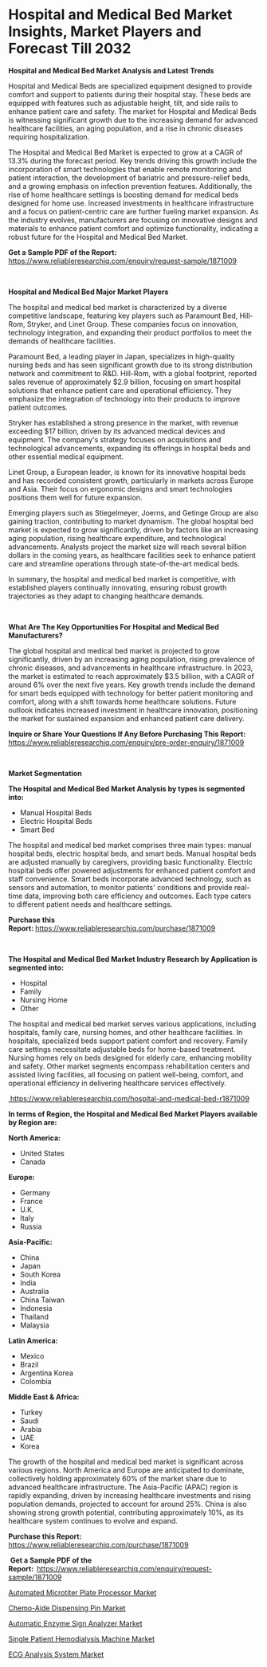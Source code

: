 <p><h1>Hospital and Medical Bed Market Insights, Market Players and Forecast Till 2032</h1></p><p><strong>Hospital and Medical Bed Market Analysis and Latest Trends</strong></p>
<p><p>Hospital and Medical Beds are specialized equipment designed to provide comfort and support to patients during their hospital stay. These beds are equipped with features such as adjustable height, tilt, and side rails to enhance patient care and safety. The market for Hospital and Medical Beds is witnessing significant growth due to the increasing demand for advanced healthcare facilities, an aging population, and a rise in chronic diseases requiring hospitalization.</p><p>The Hospital and Medical Bed Market is expected to grow at a CAGR of 13.3% during the forecast period. Key trends driving this growth include the incorporation of smart technologies that enable remote monitoring and patient interaction, the development of bariatric and pressure-relief beds, and a growing emphasis on infection prevention features. Additionally, the rise of home healthcare settings is boosting demand for medical beds designed for home use. Increased investments in healthcare infrastructure and a focus on patient-centric care are further fueling market expansion. As the industry evolves, manufacturers are focusing on innovative designs and materials to enhance patient comfort and optimize functionality, indicating a robust future for the Hospital and Medical Bed Market.</p></p>
<p><strong>Get a Sample PDF of the Report:&nbsp;</strong> <a href="https://www.reliableresearchiq.com/enquiry/request-sample/1871009?utm_campaign=104&utm_medium=2&utm_source=Github&utm_content=ia&utm_term=05032025&utm_id=hospital-and-medical-bed">https://www.reliableresearchiq.com/enquiry/request-sample/1871009</a></p>
<p>&nbsp;</p>
<p><strong>Hospital and Medical Bed Major Market Players</strong></p>
<p><p>The hospital and medical bed market is characterized by a diverse competitive landscape, featuring key players such as Paramount Bed, Hill-Rom, Stryker, and Linet Group. These companies focus on innovation, technology integration, and expanding their product portfolios to meet the demands of healthcare facilities.</p><p>Paramount Bed, a leading player in Japan, specializes in high-quality nursing beds and has seen significant growth due to its strong distribution network and commitment to R&D. Hill-Rom, with a global footprint, reported sales revenue of approximately $2.9 billion, focusing on smart hospital solutions that enhance patient care and operational efficiency. They emphasize the integration of technology into their products to improve patient outcomes.</p><p>Stryker has established a strong presence in the market, with revenue exceeding $17 billion, driven by its advanced medical devices and equipment. The company's strategy focuses on acquisitions and technological advancements, expanding its offerings in hospital beds and other essential medical equipment.</p><p>Linet Group, a European leader, is known for its innovative hospital beds and has recorded consistent growth, particularly in markets across Europe and Asia. Their focus on ergonomic designs and smart technologies positions them well for future expansion.</p><p>Emerging players such as Stiegelmeyer, Joerns, and Getinge Group are also gaining traction, contributing to market dynamism. The global hospital bed market is expected to grow significantly, driven by factors like an increasing aging population, rising healthcare expenditure, and technological advancements. Analysts project the market size will reach several billion dollars in the coming years, as healthcare facilities seek to enhance patient care and streamline operations through state-of-the-art medical beds.</p><p>In summary, the hospital and medical bed market is competitive, with established players continually innovating, ensuring robust growth trajectories as they adapt to changing healthcare demands.</p></p>
<p>&nbsp;</p>
<p><strong>What Are The Key Opportunities For Hospital and Medical Bed Manufacturers?</strong></p>
<p><p>The global hospital and medical bed market is projected to grow significantly, driven by an increasing aging population, rising prevalence of chronic diseases, and advancements in healthcare infrastructure. In 2023, the market is estimated to reach approximately $3.5 billion, with a CAGR of around 6% over the next five years. Key growth trends include the demand for smart beds equipped with technology for better patient monitoring and comfort, along with a shift towards home healthcare solutions. Future outlook indicates increased investment in healthcare innovation, positioning the market for sustained expansion and enhanced patient care delivery.</p></p>
<p><strong>Inquire or Share Your Questions If Any Before Purchasing This Report:</strong> <a href="https://www.reliableresearchiq.com/enquiry/pre-order-enquiry/1871009?utm_campaign=104&utm_medium=2&utm_source=Github&utm_content=ia&utm_term=05032025&utm_id=hospital-and-medical-bed">https://www.reliableresearchiq.com/enquiry/pre-order-enquiry/1871009</a></p>
<p>&nbsp;</p>
<p><strong>Market Segmentation</strong></p>
<p><strong>The Hospital and Medical Bed Market Analysis by types is segmented into:</strong></p>
<p><ul><li>Manual Hospital Beds</li><li>Electric Hospital Beds</li><li>Smart Bed</li></ul></p>
<p><p>The hospital and medical bed market comprises three main types: manual hospital beds, electric hospital beds, and smart beds. Manual hospital beds are adjusted manually by caregivers, providing basic functionality. Electric hospital beds offer powered adjustments for enhanced patient comfort and staff convenience. Smart beds incorporate advanced technology, such as sensors and automation, to monitor patients' conditions and provide real-time data, improving both care efficiency and outcomes. Each type caters to different patient needs and healthcare settings.</p></p>
<p><strong>Purchase this Report:&nbsp;</strong><a href="https://www.reliableresearchiq.com/purchase/1871009?utm_campaign=104&utm_medium=2&utm_source=Github&utm_content=ia&utm_term=05032025&utm_id=hospital-and-medical-bed">https://www.reliableresearchiq.com/purchase/1871009</a></p>
<p>&nbsp;</p>
<p><strong>The Hospital and Medical Bed Market Industry Research by Application is segmented into:</strong></p>
<p><ul><li>Hospital</li><li>Family</li><li>Nursing Home</li><li>Other</li></ul></p>
<p><p>The hospital and medical bed market serves various applications, including hospitals, family care, nursing homes, and other healthcare facilities. In hospitals, specialized beds support patient comfort and recovery. Family care settings necessitate adjustable beds for home-based treatment. Nursing homes rely on beds designed for elderly care, enhancing mobility and safety. Other market segments encompass rehabilitation centers and assisted living facilities, all focusing on patient well-being, comfort, and operational efficiency in delivering healthcare services effectively.</p></p>
<p><a href="https://www.reliableresearchiq.com/hospital-and-medical-bed-r1871009?utm_campaign=104&utm_medium=2&utm_source=Github&utm_content=ia&utm_term=05032025&utm_id=hospital-and-medical-bed">&nbsp;https://www.reliableresearchiq.com/hospital-and-medical-bed-r1871009</a></p>
<p><strong>In terms of Region, the Hospital and Medical Bed Market Players available by Region are:</strong></p>
<p>
    <p> <strong> North America: </strong>
        <ul>
            <li>United States</li>
            <li>Canada</li>
        </ul>
        </p> 
    <p> <strong> Europe: </strong>
        <ul>
            <li>Germany</li>
            <li>France</li>
            <li>U.K.</li>
            <li>Italy</li>
            <li>Russia</li>
        </ul>
        </p> 
    <p> <strong> Asia-Pacific: </strong>
        <ul>
            <li>China</li>
            <li>Japan</li>
            <li>South Korea</li>
            <li>India</li>
            <li>Australia</li>
            <li>China Taiwan</li>
            <li>Indonesia</li>
            <li>Thailand</li>
            <li>Malaysia</li>
        </ul>
        </p> 
    <p> <strong> Latin America: </strong>
        <ul>
            <li>Mexico</li>
            <li>Brazil</li>
            <li>Argentina Korea</li>
            <li>Colombia</li>
        </ul>
        </p> 
    <p> <strong> Middle East & Africa: </strong>
        <ul>
            <li>Turkey</li>
            <li>Saudi</li>
            <li>Arabia</li>
            <li>UAE</li>
            <li>Korea</li>
        </ul>
    </p>
    </p>
<p><p>The growth of the hospital and medical bed market is significant across various regions. North America and Europe are anticipated to dominate, collectively holding approximately 60% of the market share due to advanced healthcare infrastructure. The Asia-Pacific (APAC) region is rapidly expanding, driven by increasing healthcare investments and rising population demands, projected to account for around 25%. China is also showing strong growth potential, contributing approximately 10%, as its healthcare system continues to evolve and expand.</p></p>
<p><strong>Purchase this Report: </strong><a href="https://www.reliableresearchiq.com/purchase/1871009?utm_campaign=104&utm_medium=2&utm_source=Github&utm_content=ia&utm_term=05032025&utm_id=hospital-and-medical-bed">https://www.reliableresearchiq.com/purchase/1871009</a></p>
<p>&nbsp;<strong>Get a Sample PDF of the Report:&nbsp;&nbsp;</strong><a href="https://www.reliableresearchiq.com/enquiry/request-sample/1871009?utm_campaign=104&utm_medium=2&utm_source=Github&utm_content=ia&utm_term=05032025&utm_id=hospital-and-medical-bed">https://www.reliableresearchiq.com/enquiry/request-sample/1871009</a></p>
<p><strong></strong></p>
<p><p><a href="https://github.com/zeyddaddo4/Market-Research-Report-List-1/blob/main/automated-microtiter-plate-processor-market.md?utm_campaign=104&utm_medium=2&utm_source=Github&utm_content=ia&utm_term=05032025&utm_id=hospital-and-medical-bed">Automated Microtiter Plate Processor Market</a></p><p><a href="https://github.com/siriocooch4a/Market-Research-Report-List-1/blob/main/chemo-aide-dispensing-pin-market.md?utm_campaign=104&utm_medium=2&utm_source=Github&utm_content=ia&utm_term=05032025&utm_id=hospital-and-medical-bed">Chemo-Aide Dispensing Pin Market</a></p><p><a href="https://github.com/snakewaduddx/Market-Research-Report-List-1/blob/main/automatic-enzyme-sign-analyzer-market.md?utm_campaign=104&utm_medium=2&utm_source=Github&utm_content=ia&utm_term=05032025&utm_id=hospital-and-medical-bed">Automatic Enzyme Sign Analyzer Market</a></p><p><a href="https://github.com/gedaypivi/Market-Research-Report-List-1/blob/main/single-patient-hemodialysis-machine-market.md?utm_campaign=104&utm_medium=2&utm_source=Github&utm_content=ia&utm_term=05032025&utm_id=hospital-and-medical-bed">Single Patient Hemodialysis Machine Market</a></p><p><a href="https://github.com/sakuniniray98/Market-Research-Report-List-1/blob/main/ecg-analysis-system-market.md?utm_campaign=104&utm_medium=2&utm_source=Github&utm_content=ia&utm_term=05032025&utm_id=hospital-and-medical-bed">ECG Analysis System Market</a></p></p>